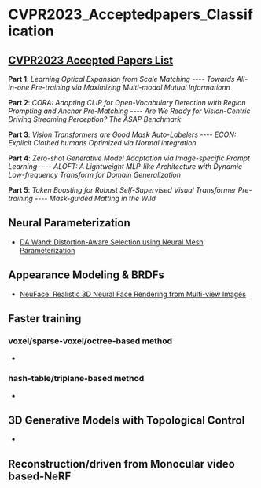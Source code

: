 # CVPR2023_Acceptedpapers_Classification
## [CVPR2023 Accepted Papers List](https://cvpr2023.thecvf.com/Conferences/2023/AcceptedPapers)


**Part 1**: *Learning Optical Expansion from Scale Matching* ---- *Towards All-in-one Pre-training via Maximizing Multi-modal Mutual Informationn*

**Part 2**: *CORA: Adapting CLIP for Open-Vocabulary Detection with Region Prompting and Anchor Pre-Matching* ---- *Are We Ready for Vision-Centric Driving Streaming Perception? The ASAP Benchmark*

**Part 3**: *Vision Transformers are Good Mask Auto-Labelers* ---- *ECON: Explicit Clothed humans Optimized via Normal integration*

**Part 4**: *Zero-shot Generative Model Adaptation via Image-specific Prompt Learning* ---- *ALOFT: A Lightweight MLP-like Architecture with Dynamic Low-frequency Transform for Domain Generalization*

**Part 5**: *Token Boosting for Robust Self-Supervised Visual Transformer Pre-training* ---- *Mask-guided Matting in the Wild*


## Neural Parameterization
- [DA Wand: Distortion-Aware Selection using Neural Mesh Parameterization](https://threedle.github.io/DA-Wand/)
## Appearance Modeling & BRDFs
- [NeuFace: Realistic 3D Neural Face Rendering from Multi-view Images](https://github.com/aejion/NeuFace)
## Faster training
### voxel/sparse-voxel/octree-based method
- 
### hash-table/triplane-based method
- 

## 3D Generative Models with Topological Control
-
## Reconstruction/driven from Monocular video based-NeRF
